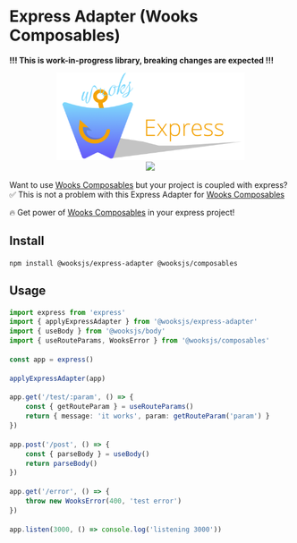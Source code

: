 # Express Adapter (Wooks Composables)

**!!! This is work-in-progress library, breaking changes are expected !!!**

<p align="center">
<img src="./docs/icon.png" height="156px"><br>
<a  href="https://github.com/wooksjs/express-adapter/blob/main/LICENSE">
    <img src="https://img.shields.io/badge/License-MIT-green?style=for-the-badge" />
</a>
</p>

Want to use [Wooks Composables](https://github.com/wooksjs/composables) but your project is coupled with express? ✅ This is not a problem with this Express Adapter for [Wooks Composables](https://github.com/wooksjs/composables)

🔥 Get power of [Wooks Composables](https://github.com/wooksjs/composables) in your express project!

## Install

`npm install @wooksjs/express-adapter @wooksjs/composables`

## Usage

```ts
import express from 'express'
import { applyExpressAdapter } from '@wooksjs/express-adapter'
import { useBody } from '@wooksjs/body'
import { useRouteParams, WooksError } from '@wooksjs/composables'

const app = express()

applyExpressAdapter(app)

app.get('/test/:param', () => {
    const { getRouteParam } = useRouteParams()
    return { message: 'it works', param: getRouteParam('param') }
})

app.post('/post', () => {
    const { parseBody } = useBody()
    return parseBody()
})

app.get('/error', () => {
    throw new WooksError(400, 'test error')
})

app.listen(3000, () => console.log('listening 3000'))
```

